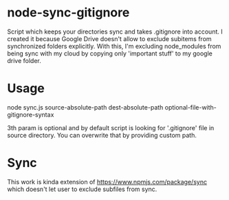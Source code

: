 # node-sync-gitignore
Script which keeps your directories sync and takes .gitignore into account.
I created it because Google Drive doesn't allow to exclude subitems from synchronized folders explicitly.
With this, I'm excluding node_modules from being sync with my cloud by copying only 'important stuff' to my google drive folder.

# Usage
node sync.js source-absolute-path dest-absolute-path optional-file-with-gitignore-syntax

3th param is optional and by default script is looking for '.gitignore' file in source directory. You can overwrite that by providing custom path.

# Sync
This work is kinda extension of https://www.npmjs.com/package/sync which doesn't let user to exclude subfiles from sync.
